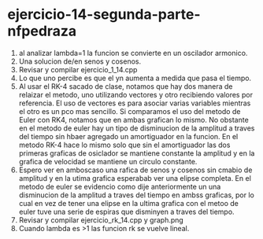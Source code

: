 # ejercicio-14-segunda-parte-nfpedraza

1. al analizar lambda=1 la funcion se convierte en un oscilador armonico.
2. Una solucion de/en senos y cosenos.
3. Revisar y compilar ejercicio_1_14.cpp
4. Lo que uno percibe es que el yn aumenta a medida que pasa el tiempo.
5. Al usar el RK-4 sacado de clase, notamos que hay dos manera de relaizar el metodo, uno utilizando vectores y otro recibiendo valores por referencia. El uso de vectores es para asociar varias variables mientras el otro es un pco mas sencillo. Si comparamos el uso del metodo de Euler con RK4, notamos que en ambas grafican lo mismo. No obstante en el metodo de euler hay un tipo de disminucion de la amplitud a traves del tiempo sin hbaer agregado un amortiguador en la funcion. En el metodo RK-4 hace lo mismo solo que sin el amortiguador las dos primeras graficas de osiclador se mantiene constante la amplitud y en la grafica de velocidad se mantiene un circulo constante.
6. Espero ver en amboscaso una rafica de senos y cosenos sin cmabio de amplitud y en la utima grafica esperabab ver una elipse completa. En el metodo de euler se evidencio como dije anteriormente un una disminucion de la amplitud a traves del tiempo en ambss graficas, por lo cual en vez de tener una elipse en la ultima grafica con el metoo de euler tuve una serie de espiras que disminyen a traves del tiempo.
7. Revisar y compilar ejercicio_rk_14.cpp y graph.png
8. Cuando lambda es >1 las funcion rk se vuelve lineal.
